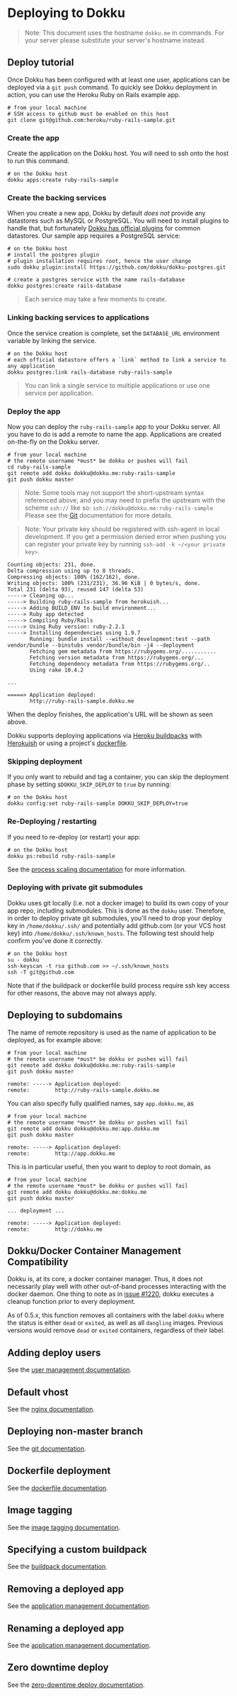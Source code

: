 # Deploying to Dokku

> Note: This document uses the hostname `dokku.me` in commands. For your server please
> substitute your server's hostname instead.

## Deploy tutorial

Once Dokku has been configured with at least one user, applications can be deployed via a `git push` command. To quickly see Dokku deployment in action, you can use the Heroku Ruby on Rails example app.

```shell
# from your local machine
# SSH access to github must be enabled on this host
git clone git@github.com:heroku/ruby-rails-sample.git
```

### Create the app

Create the application on the Dokku host. You will need to ssh onto the host to run this command.

```shell
# on the Dokku host
dokku apps:create ruby-rails-sample
```

### Create the backing services

When you create a new app, Dokku by default *does not* provide any datastores such as MySQL or PostgreSQL. You will need to install plugins to handle that, but fortunately [Dokku has official plugins](/docs/community/plugins.md#official-plugins-beta) for common datastores. Our sample app requires a PostgreSQL service:

```shell
# on the Dokku host
# install the postgres plugin
# plugin installation requires root, hence the user change
sudo dokku plugin:install https://github.com/dokku/dokku-postgres.git

# create a postgres service with the name rails-database
dokku postgres:create rails-database
```

> Each service may take a few moments to create.

### Linking backing services to applications

Once the service creation is complete, set the `DATABASE_URL` environment variable by linking the service.

```shell
# on the Dokku host
# each official datastore offers a `link` method to link a service to any application
dokku postgres:link rails-database ruby-rails-sample
```

> You can link a single service to multiple applications or use one service per application.

### Deploy the app

Now you can deploy the `ruby-rails-sample` app to your Dokku server. All you have to do is add a remote to name the app. Applications are created on-the-fly on the Dokku server.

```shell
# from your local machine
# the remote username *must* be dokku or pushes will fail
cd ruby-rails-sample
git remote add dokku dokku@dokku.me:ruby-rails-sample
git push dokku master
```

> Note: Some tools may not support the short-upstream syntax referenced above, and you may need to prefix
> the upstream with the scheme `ssh://` like so: `ssh://dokku@dokku.me:ruby-rails-sample`
> Please see the [Git](https://git-scm.com/docs/git-clone#_git_urls_a_id_urls_a) documentation for more details.

> Note: Your private key should be registered with ssh-agent in local development. If you get a
> permission denied error when pushing you can register your private key by running
> `ssh-add -k ~/<your private key>`.

```
Counting objects: 231, done.
Delta compression using up to 8 threads.
Compressing objects: 100% (162/162), done.
Writing objects: 100% (231/231), 36.96 KiB | 0 bytes/s, done.
Total 231 (delta 93), reused 147 (delta 53)
-----> Cleaning up...
-----> Building ruby-rails-sample from herokuish...
-----> Adding BUILD_ENV to build environment...
-----> Ruby app detected
-----> Compiling Ruby/Rails
-----> Using Ruby version: ruby-2.2.1
-----> Installing dependencies using 1.9.7
       Running: bundle install --without development:test --path vendor/bundle --binstubs vendor/bundle/bin -j4 --deployment
       Fetching gem metadata from https://rubygems.org/...........
       Fetching version metadata from https://rubygems.org/...
       Fetching dependency metadata from https://rubygems.org/..
       Using rake 10.4.2

...

=====> Application deployed:
       http://ruby-rails-sample.dokku.me
```

When the deploy finishes, the application's URL will be shown as seen above.

Dokku supports deploying applications via [Heroku buildpacks](https://devcenter.heroku.com/articles/buildpacks) with [Herokuish](https://github.com/gliderlabs/herokuish#buildpacks) or using a project's [dockerfile](https://docs.docker.com/reference/builder/).


### Skipping deployment

If you only want to rebuild and tag a container, you can skip the deployment phase by setting `$DOKKU_SKIP_DEPLOY` to `true` by running:

``` shell
# on the Dokku host
dokku config:set ruby-rails-sample DOKKU_SKIP_DEPLOY=true
```

### Re-Deploying / restarting

If you need to re-deploy (or restart) your app: 

```shell
# on the Dokku host
dokku ps:rebuild ruby-rails-sample
```

See the [process scaling documentation](/docs/deployment/process-management.md) for more information.

### Deploying with private git submodules

Dokku uses git locally (i.e. not a docker image) to build its own copy of your app repo, including submodules. This is done as the `dokku` user. Therefore, in order to deploy private git submodules, you'll need to drop your deploy key in `/home/dokku/.ssh/` and potentially add github.com (or your VCS host key) into `/home/dokku/.ssh/known_hosts`. The following test should help confirm you've done it correctly.

```shell
# on the Dokku host
su - dokku
ssh-keyscan -t rsa github.com >> ~/.ssh/known_hosts
ssh -T git@github.com
```

Note that if the buildpack or dockerfile build process require ssh key access for other reasons, the above may not always apply.

## Deploying to subdomains

The name of remote repository is used as the name of application to be deployed, as for example above:

```shell
# from your local machine
# the remote username *must* be dokku or pushes will fail
git remote add dokku dokku@dokku.me:ruby-rails-sample
git push dokku master
```

```
remote: -----> Application deployed:
remote:        http://ruby-rails-sample.dokku.me
```

You can also specify fully qualified names, say `app.dokku.me`, as

```shell
# from your local machine
# the remote username *must* be dokku or pushes will fail
git remote add dokku dokku@dokku.me:app.dokku.me
git push dokku master
```

```
remote: -----> Application deployed:
remote:        http://app.dokku.me
```

This is in particular useful, then you want to deploy to root domain, as

```shell
# from your local machine
# the remote username *must* be dokku or pushes will fail
git remote add dokku dokku@dokku.me:dokku.me
git push dokku master
```

    ... deployment ...

    remote: -----> Application deployed:
    remote:        http://dokku.me

## Dokku/Docker Container Management Compatibility

Dokku is, at its core, a docker container manager. Thus, it does not necessarily play well with other out-of-band processes interacting with the docker daemon. One thing to note as in [issue #1220](https://github.com/dokku/dokku/issues/1220), dokku executes a cleanup function prior to every deployment.

As of 0.5.x, this function removes all containers with the label `dokku` where the status is either `dead` or `exited`, as well as all `dangling` images. Previous versions would remove `dead` or `exited` containers, regardless of their label.

## Adding deploy users

See the [user management documentation](/docs/deployment/user-management.md).

## Default vhost

See the [nginx documentation](/docs/configuration/nginx.md#default-site).

## Deploying non-master branch

See the [git  documentation](/docs/deployment/methods/git.md#changing-the-deploy-branch).

## Dockerfile deployment

See the [dockerfile documentation](/docs/deployment/methods/dockerfiles.md).

## Image tagging

See the [image tagging documentation](/docs/deployment/methods/images.md).

## Specifying a custom buildpack

See the [buildpack documentation](/docs/deployment/methods/buildpacks.md).

## Removing a deployed app

See the [application management documentation](/docs/deployment/application-management.md#removing-a-deployed-app).

## Renaming a deployed app

See the [application management documentation](/docs/deployment/application-management.md#renaming-a-deployed-app).

## Zero downtime deploy

See the [zero-downtime deploy documentation](/docs/deployment/zero-downtime-deploys.md).
